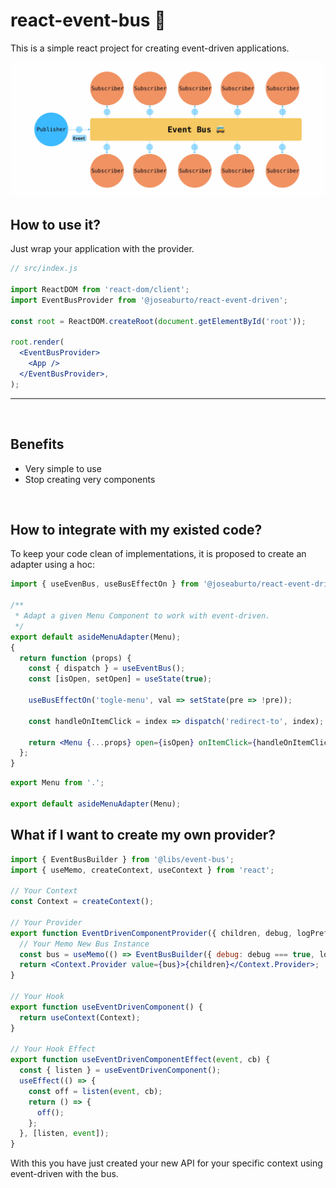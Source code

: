 # react-event-bus 🚌

This is a simple react project for creating event-driven applications.

<div align="center">
  <img src="./docs/bus.png">
</div>

## How to use it?

Just wrap your application with the provider.

```jsx
// src/index.js

import ReactDOM from 'react-dom/client';
import EventBusProvider from '@joseaburto/react-event-driven';

const root = ReactDOM.createRoot(document.getElementById('root'));

root.render(
  <EventBusProvider>
    <App />
  </EventBusProvider>,
);
```

---

<br >

## Benefits

- Very simple to use
- Stop creating very components

<br >

## How to integrate with my existed code?

To keep your code clean of implementations, it is proposed to create an adapter using a hoc:

```jsx
import { useEvenBus, useBusEffectOn } from '@joseaburto/react-event-driven';

/**
 * Adapt a given Menu Component to work with event-driven.
 */
export default asideMenuAdapter(Menu);
{
  return function (props) {
    const { dispatch } = useEventBus();
    const [isOpen, setOpen] = useState(true);

    useBusEffectOn('togle-menu', val => setState(pre => !pre));

    const handleOnItemClick = index => dispatch('redirect-to', index);

    return <Menu {...props} open={isOpen} onItemClick={handleOnItemClick} />;
  };
}
```

```jsx
export Menu from '.';

export default asideMenuAdapter(Menu);
```

## What if I want to create my own provider?

```jsx
import { EventBusBuilder } from '@libs/event-bus';
import { useMemo, createContext, useContext } from 'react';

// Your Context
const Context = createContext();

// Your Provider
export function EventDrivenComponentProvider({ children, debug, logPrefix }) {
  // Your Memo New Bus Instance
  const bus = useMemo(() => EventBusBuilder({ debug: debug === true, logPrefix }), []);
  return <Context.Provider value={bus}>{children}</Context.Provider>;
}

// Your Hook
export function useEventDrivenComponent() {
  return useContext(Context);
}

// Your Hook Effect
export function useEventDrivenComponentEffect(event, cb) {
  const { listen } = useEventDrivenComponent();
  useEffect(() => {
    const off = listen(event, cb);
    return () => {
      off();
    };
  }, [listen, event]);
}
```

With this you have just created your new API for your specific context using event-driven with the bus.
